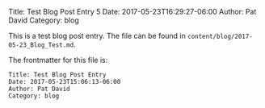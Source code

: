 Title: Test Blog Post Entry 5
Date: 2017-05-23T16:29:27-06:00 
Author: Pat David
Category: blog


This is a test blog post entry.
The file can be found in `content/blog/2017-05-23_Blog_Test.md`.

The frontmatter for this file is:

```
Title: Test Blog Post Entry
Date: 2017-05-23T15:06:13-06:00 
Author: Pat David
Category: blog
```
